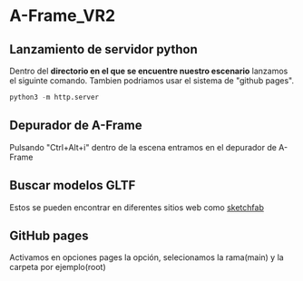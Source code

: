 # A-Frame_VR2

## Lanzamiento de servidor python 

Dentro del **directorio en el que se encuentre nuestro escenario** lanzamos el siguinte comando. Tambien podriamos usar el sistema de "github pages".

``` python 
python3 -m http.server 
```

## Depurador de A-Frame
Pulsando "Ctrl+Alt+i" dentro de la escena entramos en el depurador de A-Frame

## Buscar modelos GLTF
Estos se pueden encontrar en diferentes sitios web como [sketchfab](https://sketchfab.com)

## GitHub pages 
Activamos en opciones pages la opción, selecionamos la rama(main) y la carpeta por ejemplo(root)
